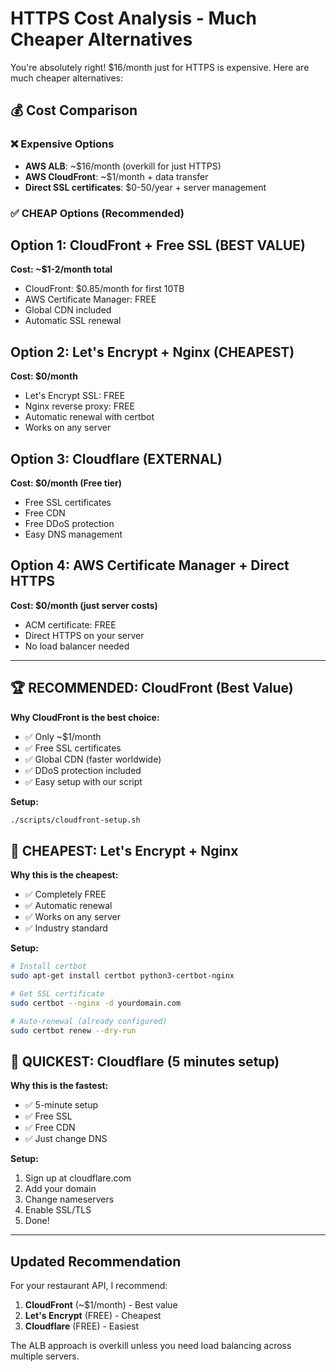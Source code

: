 # HTTPS Cost Analysis - Much Cheaper Alternatives

You're absolutely right! $16/month just for HTTPS is expensive. Here are much cheaper alternatives:

## 💰 Cost Comparison

### ❌ Expensive Options
- **AWS ALB**: ~$16/month (overkill for just HTTPS)
- **AWS CloudFront**: ~$1/month + data transfer
- **Direct SSL certificates**: $0-50/year + server management

### ✅ CHEAP Options (Recommended)

## Option 1: CloudFront + Free SSL (BEST VALUE)
**Cost: ~$1-2/month total**
- CloudFront: $0.85/month for first 10TB
- AWS Certificate Manager: FREE
- Global CDN included
- Automatic SSL renewal

## Option 2: Let's Encrypt + Nginx (CHEAPEST)
**Cost: $0/month**
- Let's Encrypt SSL: FREE
- Nginx reverse proxy: FREE
- Automatic renewal with certbot
- Works on any server

## Option 3: Cloudflare (EXTERNAL)
**Cost: $0/month (Free tier)**
- Free SSL certificates
- Free CDN
- Free DDoS protection
- Easy DNS management

## Option 4: AWS Certificate Manager + Direct HTTPS
**Cost: $0/month (just server costs)**
- ACM certificate: FREE
- Direct HTTPS on your server
- No load balancer needed

---

## 🏆 RECOMMENDED: CloudFront (Best Value)

**Why CloudFront is the best choice:**
- ✅ Only ~$1/month
- ✅ Free SSL certificates
- ✅ Global CDN (faster worldwide)
- ✅ DDoS protection included
- ✅ Easy setup with our script

**Setup:**
```bash
./scripts/cloudfront-setup.sh
```

## 🥇 CHEAPEST: Let's Encrypt + Nginx

**Why this is the cheapest:**
- ✅ Completely FREE
- ✅ Automatic renewal
- ✅ Works on any server
- ✅ Industry standard

**Setup:**
```bash
# Install certbot
sudo apt-get install certbot python3-certbot-nginx

# Get SSL certificate
sudo certbot --nginx -d yourdomain.com

# Auto-renewal (already configured)
sudo certbot renew --dry-run
```

## 🚀 QUICKEST: Cloudflare (5 minutes setup)

**Why this is the fastest:**
- ✅ 5-minute setup
- ✅ Free SSL
- ✅ Free CDN
- ✅ Just change DNS

**Setup:**
1. Sign up at cloudflare.com
2. Add your domain
3. Change nameservers
4. Enable SSL/TLS
5. Done!

---

## Updated Recommendation

For your restaurant API, I recommend:

1. **CloudFront** (~$1/month) - Best value
2. **Let's Encrypt** (FREE) - Cheapest
3. **Cloudflare** (FREE) - Easiest

The ALB approach is overkill unless you need load balancing across multiple servers.
